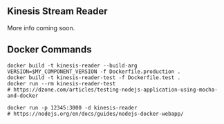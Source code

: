 ## Kinesis Stream Reader
More info coming soon.

## Docker Commands
```
docker build -t kinesis-reader --build-arg VERSION=$MY_COMPONENT_VERSION -f Dockerfile.production .
docker build -t kinesis-reader-test -f Dockerfile.test .
docker run --rm kinesis-reader-test
# https://dzone.com/articles/testing-nodejs-application-using-mocha-and-docker

docker run -p 12345:3000 -d kinesis-reader
# https://nodejs.org/en/docs/guides/nodejs-docker-webapp/
```